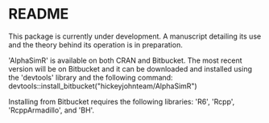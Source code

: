 # README #

This package is currently under development. A manuscript detailing its use and the theory behind its operation is in preparation. 

'AlphaSimR' is available on both CRAN and Bitbucket. The most recent version will be on Bitbucket and it can be downloaded and installed using the 'devtools' library and the following command:
devtools::install_bitbucket("hickeyjohnteam/AlphaSimR")

Installing from Bitbucket requires the following libraries: 'R6', 'Rcpp', 'RcppArmadillo', and 'BH'.


